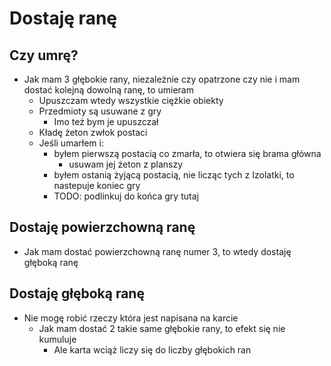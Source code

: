 # Dostaję ranę

## Czy umrę?
- Jak mam 3 głębokie rany, niezależnie czy opatrzone czy nie i mam dostać kolejną dowolną ranę, to umieram
    - Upuszczam wtedy wszystkie ciężkie obiekty
    - Przedmioty są usuwane z gry
        - Imo też bym je upuszczał  
    - Kładę żeton zwłok postaci
    - Jeśli umarłem i:
        - byłem pierwszą postacią co zmarła, to otwiera się brama główna 
            - usuwam jej żeton z planszy 
        - byłem ostanią żyjącą postacią, nie licząc tych z Izolatki, to nastepuje koniec gry
        - TODO: podlinkuj do końca gry tutaj 

## Dostaję powierzchowną ranę
- Jak mam dostać powierzchowną ranę numer 3, to wtedy dostaję głęboką ranę

## Dostaję głęboką ranę
- Nie mogę robić rzeczy która jest napisana na karcie
    - Jak mam dostać 2 takie same głębokie rany, to efekt się nie kumuluje
        - Ale karta wciąż liczy się do liczby głębokich ran 